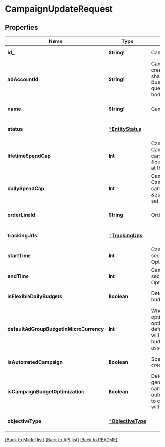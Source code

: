 # CampaignUpdateRequest

## Properties
Name | Type | Description | Notes
------------ | ------------- | ------------- | -------------
**Id_** | **String!** | Campaign ID. | [default to null]
**adAccountId** | **String!** | Campaign&#39;s Advertiser ID. If you want to create a campaign in a Business Account shared account you need to specify the Business Access advertiser ID in both the query path param as well as the request body schema. | [default to null]
**name** | **String!** | Campaign name. | [optional] [default to null]
**status** | [***EntityStatus**](EntityStatus.md) |  | [optional] [default to null]
**lifetimeSpendCap** | **Int** | Campaign total spending cap. Required for Campaign Budget Optimization (CBO) campaigns. This and \&quot;daily_spend_cap\&quot; cannot be set at the same time. | [optional] [default to null]
**dailySpendCap** | **Int** | Campaign daily spending cap. Required for Campaign Budget Optimization (CBO) campaigns. This and \&quot;lifetime_spend_cap\&quot; cannot be set at the same time. | [optional] [default to null]
**orderLineId** | **String** | Order line ID that appears on the invoice. | [optional] [default to null]
**trackingUrls** | [***TrackingUrls**](TrackingUrls.md) |  | [optional] [default to null]
**startTime** | **Int** | Campaign start time. Unix timestamp in seconds. Only used for Campaign Budget Optimization (CBO) campaigns. | [optional] [default to null]
**endTime** | **Int** | Campaign end time. Unix timestamp in seconds. Only used for Campaign Budget Optimization (CBO) campaigns. | [optional] [default to null]
**isFlexibleDailyBudgets** | **Boolean** | Determine if a campaign has flexible daily budgets setup. | [optional] [default to null]
**defaultAdGroupBudgetInMicroCurrency** | **Int** | When transitioning from campaign budget optimization to non-campaign budget optimization, the default_ad_group_budget_in_micro_currency will propagate to each child ad groups daily budget. Unit is micro currency of the associated advertiser account. | [optional] [default to null]
**isAutomatedCampaign** | **Boolean** | Specifies whether the campaign was created in the automated campaign flow | [optional] [default to null]
**isCampaignBudgetOptimization** | **Boolean** | Determines if a campaign automatically generate ad-group level budgets given a campaign budget to maximize campaign outcome. When transitioning from non-cbo to cbo, all previous child ad group budget will be cleared. | [optional] [default to null]
**objectiveType** | [***ObjectiveType**](ObjectiveType.md) |  | [optional] [default to null]

[[Back to Model list]](../README.md#documentation-for-models) [[Back to API list]](../README.md#documentation-for-api-endpoints) [[Back to README]](../README.md)


